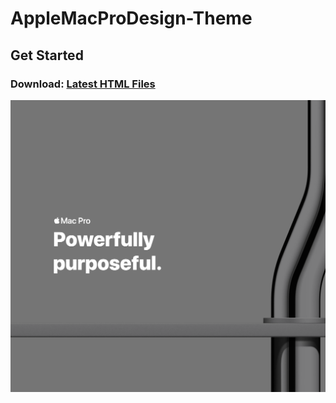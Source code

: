 # AppleMacProDesign-Theme

## Get Started

### Download: [Latest HTML Files](https://github.com/1998code/AppleMacProDesign-Theme/releases/latest/download/achieve.zip)

![](.gitbook/assets/screenshot_2020-05-30-macpro.png)


